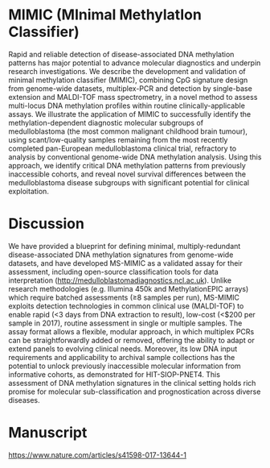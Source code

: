 # MIMIC (MInimal MethylatIon Classifier)

Rapid and reliable detection of disease-associated DNA methylation patterns has major potential to advance molecular diagnostics and underpin research investigations. We describe the development and validation of minimal methylation classifier (MIMIC), combining CpG signature design from genome-wide datasets, multiplex-PCR and detection by single-base extension and MALDI-TOF mass spectrometry, in a novel method to assess multi-locus DNA methylation profiles within routine clinically-applicable assays. We illustrate the application of MIMIC to successfully identify the methylation-dependent diagnostic molecular subgroups of medulloblastoma (the most common malignant childhood brain tumour), using scant/low-quality samples remaining from the most recently completed pan-European medulloblastoma clinical trial, refractory to analysis by conventional genome-wide DNA methylation analysis. Using this approach, we identify critical DNA methylation patterns from previously inaccessible cohorts, and reveal novel survival differences between the medulloblastoma disease subgroups with significant potential for clinical exploitation.

# Discussion
We have provided a blueprint for defining minimal, multiply-redundant disease-associated DNA methylation signatures from genome-wide datasets, and have developed MS-MIMIC as a validated assay for their assessment, including open-source classification tools for data interpretation (http://medulloblastomadiagnostics.ncl.ac.uk). Unlike research methodologies (e.g. Illumina 450k and MethylationEPIC arrays) which require batched assessments (≥8 samples per run), MS-MIMIC exploits detection technologies in common clinical use (MALDI-TOF) to enable rapid (<3 days from DNA extraction to result), low-cost (<$200 per sample in 2017), routine assessment in single or multiple samples. The assay format allows a flexible, modular approach, in which multiplex PCRs can be straightforwardly added or removed, offering the ability to adapt or extend panels to evolving clinical needs. Moreover, its low DNA input requirements and applicability to archival sample collections has the potential to unlock previously inaccessible molecular information from informative cohorts, as demonstrated for HIT-SIOP-PNET4. This assessment of DNA methylation signatures in the clinical setting holds rich promise for molecular sub-classification and prognostication across diverse diseases.

# Manuscript
https://www.nature.com/articles/s41598-017-13644-1
